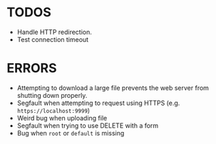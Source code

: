 # TODOS

- Handle HTTP redirection.
- Test connection timeout

# ERRORS

- Attempting to download a large file prevents the web server from shutting down properly.
- Segfault when attempting to request using HTTPS (e.g. `https://localhost:9999`)
- Weird bug when uploading file
- Segfault when trying to use DELETE with a form
- Bug when `root` or `default` is missing
